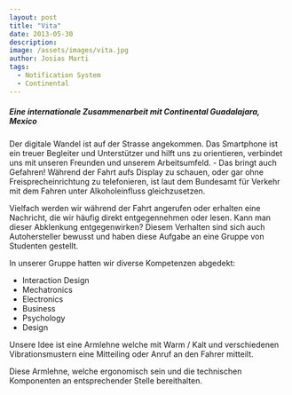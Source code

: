 ```yaml
---
layout: post
title: "Vita"
date: 2013-05-30
description: 
image: /assets/images/vita.jpg
author: Josias Marti
tags: 
  - Notification System
  - Continental
---
```

<h5>Eine internationale Zusammenarbeit mit Continental Guadalajara, Mexico</h5>

Der digitale Wandel ist auf der Strasse angekommen. Das Smartphone ist ein treuer Begleiter und Unterstützer und hilft uns zu orientieren, verbindet uns mit unseren Freunden und unserem Arbeitsumfeld. - Das bringt auch Gefahren! Während der Fahrt aufs Display zu schauen, oder gar ohne Freisprecheinrichtung zu telefonieren, ist laut dem Bundesamt für Verkehr mit dem Fahren unter Alkoholeinfluss gleichzusetzen.

Vielfach werden wir während der Fahrt angerufen oder erhalten eine Nachricht, die wir häufig direkt entgegennehmen oder lesen. Kann man dieser Abklenkung entgegenwirken? Diesem Verhalten sind sich auch Autohersteller bewusst und haben diese Aufgabe an eine Gruppe von Studenten gestellt.

In unserer Gruppe hatten wir diverse Kompetenzen abgedekt:
- Interaction Design
- Mechatronics
- Electronics
- Business
- Psychology
- Design

Unsere Idee ist eine Armlehne welche mit Warm / Kalt und verschiedenen Vibrationsmustern eine Mitteiling oder Anruf an den Fahrer mitteilt.

Diese Armlehne, welche ergonomisch sein und die technischen Komponenten an entsprechender Stelle bereithalten.